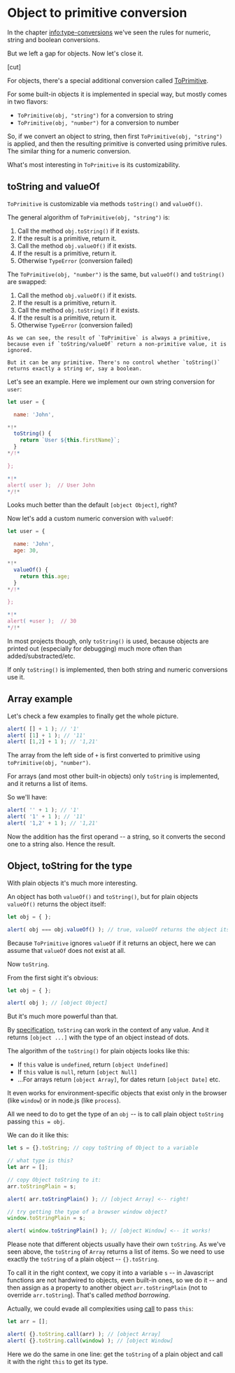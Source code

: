 
# Object to primitive conversion

In the chapter <info:type-conversions> we've seen the rules for numeric, string and boolean conversions.

But we left a gap for objects. Now let's close it.

[cut]

For objects, there's a special additional conversion called [ToPrimitive](https://tc39.github.io/ecma262/#sec-toprimitive).

For some built-in objects it is implemented in special way, but mostly comes in two flavors:

- `ToPrimitive(obj, "string")` for a conversion to string
- `ToPrimitive(obj, "number")` for a conversion to number

So, if we convert an object to string, then first `ToPrimitive(obj, "string")` is applied, and then the resulting primitive is converted using primitive rules. The similar thing for a numeric conversion.

What's most interesting in `ToPrimitive` is its customizability.

## toString and valueOf

`ToPrimitive` is customizable via methods `toString()` and `valueOf()`.

The general algorithm of `ToPrimitive(obj, "string")` is:


1. Call the method `obj.toString()` if it exists.
2. If the result is a primitive, return it.
3. Call the method `obj.valueOf()` if it exists.
4. If the result is a primitive, return it.
5. Otherwise `TypeError` (conversion failed)


The `ToPrimitive(obj, "number")` is the same, but `valueOf()` and `toString()` are swapped:

1. Call the method `obj.valueOf()` if it exists.
2. If the result is a primitive, return it.
3. Call the method `obj.toString()` if it exists.
4. If the result is a primitive, return it.
5. Otherwise `TypeError` (conversion failed)

```smart header="ToPrimitive returns a primitive"
As we can see, the result of `ToPrimitive` is always a primitive, because even if `toString/valueOf` return a non-primitive value, it is ignored.

But it can be any primitive. There's no control whether `toString()` returns exactly a string or, say a boolean.
```

Let's see an example. Here we implement our own string conversion for `user`:

```js run
let user = {

  name: 'John',

*!*
  toString() {
    return `User ${this.firstName}`;
  }
*/!*

};

*!*
alert( user );  // User John
*/!*
```

Looks much better than the default `[object Object]`, right?


Now let's add a custom numeric conversion with `valueOf`:

```js run
let user = {

  name: 'John',
  age: 30,

*!*
  valueOf() {
    return this.age;
  }
*/!*

};

*!*
alert( +user );  // 30
*/!*
```

In most projects though, only `toString()` is used, because objects are printed out (especially for debugging) much more often than added/substracted/etc.

If only `toString()` is implemented, then both string and numeric conversions use it.

## Array example

Let's check a few examples to finally get the whole picture.

```js run
alert( [] + 1 ); // '1'
alert( [1] + 1 ); // '11'
alert( [1,2] + 1 ); // '1,21'
```

The array from the left side of `+` is first converted to primitive using `toPrimitive(obj, "number")`.

For arrays (and most other built-in objects) only `toString` is implemented, and it returns a list of items.

So we'll have:

```js 
alert( '' + 1 ); // '1'
alert( '1' + 1 ); // '11'
alert( '1,2' + 1 ); // '1,21'
```

Now the addition has the first operand -- a string, so it converts the second one to a string also. Hence the result.

## Object, toString for the type

With plain objects it's much more interesting.

An object has both `valueOf()` and `toString()`, but for plain objects `valueOf()` returns the object itself:

```js run
let obj = { };

alert( obj === obj.valueOf() ); // true, valueOf returns the object itself  
```

Because `ToPrimitive` ignores `valueOf` if it returns an object, here we can assume that `valueOf` does not exist at all.

Now `toString`. 

From the first sight it's obvious:

```js run
let obj = { };

alert( obj ); // [object Object]
```

But it's much more powerful than that. 

By [specification](https://tc39.github.io/ecma262/#sec-object.prototype.tostring), `toString` can work in the context of any value. And it returns `[object ...]` with the type of an object instead of dots.

The algorithm of the `toString()` for plain objects looks like this:

- If `this` value is `undefined`, return `[object Undefined]`
- If `this` value is `null`, return `[object Null]`
- ...For arrays return `[object Array]`, for dates return `[object Date]` etc.


It even works for environment-specific objects that exist only in the browser (like `window`) or in node.js (like `process`).

All we need to do to get the type of an `obj` -- is to call plain object `toString` passing `this = obj`.

We can do it like this:

```js run
let s = {}.toString; // copy toString of Object to a variable

// what type is this?
let arr = [];

// copy Object toString to it:
arr.toStringPlain = s;

alert( arr.toStringPlain() ); // [object Array] <-- right!

// try getting the type of a browser window object?
window.toStringPlain = s;

alert( window.toStringPlain() ); // [object Window] <-- it works!
```

Please note that different objects usually have their own `toString`. As we've seen above, the `toString` of `Array` returns a list of items. So we need to use exactly the `toString` of a plain object -- `{}.toString`. 

To call it in the right context, we copy it into a variable `s` -- in Javascript functions are not hardwired to objects, even built-in ones, so we do it -- and then assign as a property to another object `arr.toStringPlain` (not to override `arr.toString`). That's called *method borrowing*.

Actually, we could evade all complexities using [call](info:object-methods#call-apply) to pass `this`:

```js run
let arr = [];

alert( {}.toString.call(arr) ); // [object Array]
alert( {}.toString.call(window) ); // [object Window]
```

Here we do the same in one line: get the `toString` of a plain object and call it with the right `this` to get its type.



